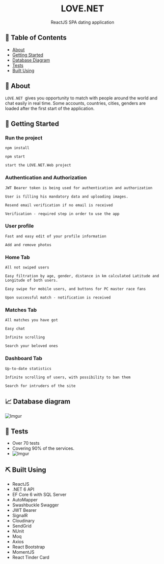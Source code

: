 

<h1 align="center">LOVE.NET</h1>
<p align="center"> ReactJS SPA dating application
    <br> 
</p>

## 📝 Table of Contents
- [About](#about)
- [Getting Started](#getting_started)
- [Database Diagram](#database_diagram)
- [Tests](#tests)
- [Built Using](#built_using)

## 🧐 About <a name = "about"></a>
`LOVE.NET `gives you opportunity to match with people around the world and chat easily in real time.
Some accounts, countries, cities, genders are loaded after the first start of the application.

## 🏁 Getting Started <a name = "getting_started"></a>

### Run the project

```
npm install
```
```
npm start
```
```
start the LOVE.NET.Web project
```

### Authentication and Authorization

```
JWT Bearer token is being used for authentication and authorization
```
```
User is filling his mandatory data and uploading images. 
```
```
Resend email verification if no email is received
```
```
Verification - required step in order to use the app
```


### User profile

```
Fast and easy edit of your profile information
```

```
Add and remove photos
```


### Home Tab

```
All not swiped users
```
 
```
Easy filtration by age, gender, distance in km calculated Latitude and Longitude of both users.
```
```
Easy swipe for mobile users, and buttons for PC master race fans
```
```
Upon successful match - notification is received
```

### Matches Tab

```
All matches you have got
```
 
```
Easy chat
```
```
Infinite scrolling
```
```
Search your beloved ones
```

### Dashboard Tab
```
Up-to-date statistics
```
 
```
Infinite scrolling of users, with possibility to ban them
```
```
Search for intruders of the site
```

## 📈 Database diagram<a name = "database_diagram"></a>
![Imgur](https://i.imgur.com/Om9cTld.png)
## 🧪 Tests <a name = "tests"></a>
* Over 70 tests
* Covering 90% of the services.
* ![Imgur](https://i.imgur.com/XElPNID.png)

## ⛏️ Built Using <a name = "built_using"></a>
* ReactJS
* .NET 6 API
* EF Core 6 with SQL Server
* AutoMapper
*  Swashbuckle Swagger
* JWT Bearer
* SignalR
* Cloudinary
* SendGrid
* NUnit
* Moq
* Axios
* React Bootstrap
* MomentJS
* React Tinder Card

